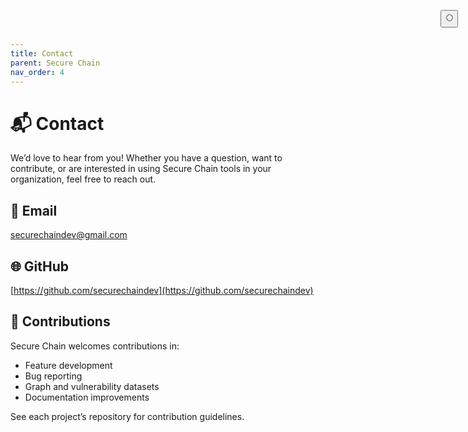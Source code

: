 ```yaml
---
title: Contact
parent: Secure Chain
nav_order: 4
---
```


# 📬 Contact

We’d love to hear from you! Whether you have a question, want to contribute, or are interested in using Secure Chain tools in your organization, feel free to reach out.

## 📧 Email

[securechaindev@gmail.com](mailto:securechaindev@gmail.com)

## 🌐 GitHub

[https://github.com/securechaindev](https://github.com/securechaindev)

## 💬 Contributions

Secure Chain welcomes contributions in:

- Feature development
- Bug reporting
- Graph and vulnerability datasets
- Documentation improvements

See each project’s repository for contribution guidelines.

<button class="btn js-toggle-dark-mode" style="
  position: fixed;
  top: 1rem;
  right: 1rem;
  z-index: 1000;
">
  🌕
</button>

<script>
  const toggleDarkMode = document.querySelector('.js-toggle-dark-mode'); jtd.addEvent(toggleDarkMode, 'click', function(){ if (jtd.getTheme() === 'dark') { jtd.setTheme('light'); toggleDarkMode.textContent = '🌕'; } else { jtd.setTheme('dark'); toggleDarkMode.textContent = '☀️'; } }); 
</script>
